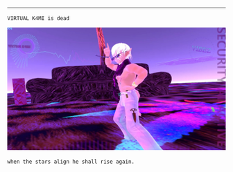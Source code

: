 

----------------------------------------








`VIRTUAL K4MI is dead`




![image](https://github.com/VIRTUAL-K4MI-CLUB/Master/blob/gh-pages/274068227_704191123909429_5075561750844527944_n.jpg)





























`when the stars align he shall rise again.`

